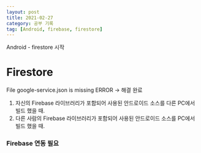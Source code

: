 ```yaml
---
layout: post
title: 2021-02-27
category: 공부 기록
tag: [Android, firebase, firestore]
---
```


Android - firestore 시작<br>

# Firestore

File google-service.json is missing ERROR -> 해결 완료<br>
1. 자신의 Firebase 라이브러리가 포함되어 사용된 안드로이드 소스를 다른 PC에서 빌드 했을 때.<br>
2. 다른 사람의 Firebase 라이브러리가 포함되어 사용된 안드로이드 소스를 PC에서 빌드 했을 때.<br>
### Firebase 연동 필요<br>
